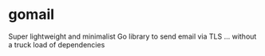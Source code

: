 # gomail

Super lightweight and minimalist Go library to send email via TLS ... without a truck load of dependencies


